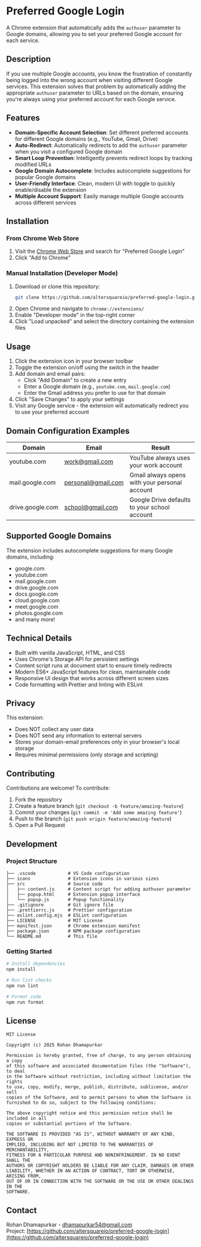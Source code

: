 # Preferred Google Login

A Chrome extension that automatically adds the `authuser` parameter to Google domains, allowing you to set your preferred Google account for each service.

## Description

If you use multiple Google accounts, you know the frustration of constantly being logged into the wrong account when visiting different Google services. This extension solves that problem by automatically adding the appropriate `authuser` parameter to URLs based on the domain, ensuring you're always using your preferred account for each Google service.

## Features

- **Domain-Specific Account Selection**: Set different preferred accounts for different Google domains (e.g., YouTube, Gmail, Drive)
- **Auto-Redirect**: Automatically redirects to add the `authuser` parameter when you visit a configured Google domain
- **Smart Loop Prevention**: Intelligently prevents redirect loops by tracking modified URLs
- **Google Domain Autocomplete**: Includes autocomplete suggestions for popular Google domains
- **User-Friendly Interface**: Clean, modern UI with toggle to quickly enable/disable the extension
- **Multiple Account Support**: Easily manage multiple Google accounts across different services

## Installation

### From Chrome Web Store
1. Visit the [Chrome Web Store](https://chrome.google.com/webstore/) and search for "Preferred Google Login"
2. Click "Add to Chrome"

### Manual Installation (Developer Mode)
1. Download or clone this repository:
   ```bash
   git clone https://github.com/altersquareio/preferred-google-login.git
   ```
2. Open Chrome and navigate to `chrome://extensions/`
3. Enable "Developer mode" in the top-right corner
4. Click "Load unpacked" and select the directory containing the extension files

## Usage

1. Click the extension icon in your browser toolbar
2. Toggle the extension on/off using the switch in the header
3. Add domain and email pairs:
   - Click "Add Domain" to create a new entry
   - Enter a Google domain (e.g., `youtube.com`, `mail.google.com`)
   - Enter the Gmail address you prefer to use for that domain
4. Click "Save Changes" to apply your settings
5. Visit any Google service - the extension will automatically redirect you to use your preferred account

## Domain Configuration Examples

| Domain | Email | Result |
|--------|-------|--------|
| youtube.com | work@gmail.com | YouTube always uses your work account |
| mail.google.com | personal@gmail.com | Gmail always opens with your personal account |
| drive.google.com | school@gmail.com | Google Drive defaults to your school account |

## Supported Google Domains

The extension includes autocomplete suggestions for many Google domains, including:
- google.com
- youtube.com
- mail.google.com
- drive.google.com
- docs.google.com
- cloud.google.com
- meet.google.com
- photos.google.com
- and many more!

## Technical Details

- Built with vanilla JavaScript, HTML, and CSS
- Uses Chrome's Storage API for persistent settings
- Content script runs at document start to ensure timely redirects
- Modern ES6+ JavaScript features for clean, maintainable code
- Responsive UI design that works across different screen sizes
- Code formatting with Prettier and linting with ESLint

## Privacy

This extension:
- Does NOT collect any user data
- Does NOT send any information to external servers
- Stores your domain-email preferences only in your browser's local storage
- Requires minimal permissions (only storage and scripting)

## Contributing

Contributions are welcome! To contribute:

1. Fork the repository
2. Create a feature branch (`git checkout -b feature/amazing-feature`)
3. Commit your changes (`git commit -m 'Add some amazing feature'`)
4. Push to the branch (`git push origin feature/amazing-feature`)
5. Open a Pull Request

## Development

### Project Structure

```
├── .vscode            # VS Code configuration
├── icons              # Extension icons in various sizes
├── src                # Source code
│   ├── content.js     # Content script for adding authuser parameter
│   ├── popup.html     # Extension popup interface
│   └── popup.js       # Popup functionality
├── .gitignore         # Git ignore file
├── .prettierrc.js     # Prettier configuration
├── eslint.config.mjs  # ESLint configuration
├── LICENSE            # MIT License
├── manifest.json      # Chrome extension manifest
├── package.json       # NPM package configuration
└── README.md          # This file
```

### Getting Started

```bash
# Install dependencies
npm install

# Run lint checks
npm run lint

# Format code
npm run format
```

## License

```
MIT License

Copyright (c) 2025 Rohan Dhamapurkar

Permission is hereby granted, free of charge, to any person obtaining a copy
of this software and associated documentation files (the "Software"), to deal
in the Software without restriction, including without limitation the rights
to use, copy, modify, merge, publish, distribute, sublicense, and/or sell
copies of the Software, and to permit persons to whom the Software is
furnished to do so, subject to the following conditions:

The above copyright notice and this permission notice shall be included in all
copies or substantial portions of the Software.

THE SOFTWARE IS PROVIDED "AS IS", WITHOUT WARRANTY OF ANY KIND, EXPRESS OR
IMPLIED, INCLUDING BUT NOT LIMITED TO THE WARRANTIES OF MERCHANTABILITY,
FITNESS FOR A PARTICULAR PURPOSE AND NONINFRINGEMENT. IN NO EVENT SHALL THE
AUTHORS OR COPYRIGHT HOLDERS BE LIABLE FOR ANY CLAIM, DAMAGES OR OTHER
LIABILITY, WHETHER IN AN ACTION OF CONTRACT, TORT OR OTHERWISE, ARISING FROM,
OUT OF OR IN CONNECTION WITH THE SOFTWARE OR THE USE OR OTHER DEALINGS IN THE
SOFTWARE.
```

## Contact

Rohan Dhamapurkar - dhamapurkar54@gmail.com  
Project: [https://github.com/altersquareio/preferred-google-login](https://github.com/altersquareio/preferred-google-login)
